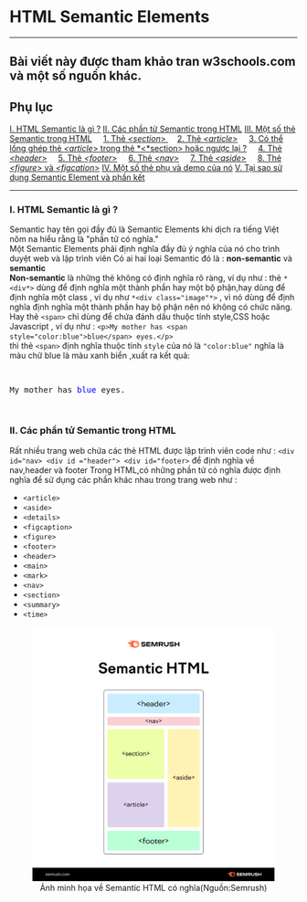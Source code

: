 # HTML Semantic Elements
---
Bài viết này được tham khảo tran w3schools.com và một số nguồn khác.
---

## Phụ lục
[I. HTML Semantic là gì ?](#html-semantic-elements)
[II. Các phần tử Semantic trong HTML](#)
[III. Một số thẻ Semantic trong HTML](#)
    &nbsp; &nbsp;  [1. Thẻ *<section*> ](#ii-các-phần-tử-semantic-trong-html) 
    &nbsp; &nbsp;   [2. Thẻ *<article*>](#)
    &nbsp; &nbsp;   [3. Có thể lồng ghép thẻ *<article*> trong thẻ *<*section> hoặc ngược lại ?](#)
    &nbsp; &nbsp;   [4. Thẻ *<header*>](#)
    &nbsp; &nbsp;   [5. Thẻ *<footer*>](#)
    &nbsp; &nbsp;   [6. Thẻ *<nav*>](#)
    &nbsp; &nbsp;   [7. Thẻ *<aside*>](#)
    &nbsp; &nbsp;   [8. Thẻ *<figure*> và *<figcation*>](#)
[IV. Một số thẻ phụ và demo của nó](#)
[V. Tại sao sử dụng Semantic Element và phần kết](#)

---

### I. HTML Semantic là gì ?
Semantic hay tên gọi đầy đủ là Semantic Elements khi dịch ra tiếng Việt nôm na hiểu rằng là "phần tử có nghĩa."
\
Một Semantic Elements phải định nghĩa đầy đủ ý nghĩa của nó cho trình duyệt web và lập trình viên
Có ai hai loại Semantic đó là : **non-semantic** và **semantic**
\
<b>Non-semantic</b> là những thẻ không có định nghĩa rõ ràng, ví dụ như : thẻ  ``*<div*>`` dùng để định nghĩa một thành phần hay một bộ phận,hay dùng để định nghĩa một class , ví dụ như `*<div class="image"*>` , vì nó dùng để định nghĩa định nghĩa một thành phần hay bộ phận nên nó không có chức năng. Hay thẻ ``<span>`` chỉ dùng để chứa đánh dấu thuộc tính style,CSS hoặc Javascript , ví dụ như :
``<p>My mother has <span style="color:blue">blue</span> eyes.</p>``\
thì thẻ ``<span>`` định nghĩa thuộc tính ``style`` của nó là ``"color:blue"`` nghĩa là màu chữ blue là màu xanh biển ,xuất ra kết quả:
<pre>
    <p>My mother has <span style="color:blue">blue</span> eyes.</p>
</pre>


### II. Các phần tử Semantic trong HTML
Rất nhiều trang web chứa các thẻ HTML được lập trình viên code như : ``<div id="nav> <div id ="header"> <div id="footer>`` để định nghĩa về nav,header và footer
Trong HTML,có những phần tử có nghĩa được định nghĩa để sử dụng các phần khác nhau trong trang web như :    
+ `<article>`
+ `<aside>`
+ `<details>`
+ `<figcaption>`
+ `<figure>`
+ `<footer>`
+ `<header>`
+ `<main>`
+ `<mark>`
+ `<nav>`
+ `<section>`
+ `<summary>`
+ `<time>`

<figure>
  <img src="semantic_HTML.png" alt="Description of image">
  <figcaption><center>Ảnh minh họa về Semantic HTML có nghĩa(Nguồn:Semrush)</figcaption>
</figure>








    